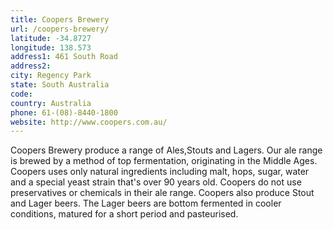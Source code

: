 ```yaml
---
title: Coopers Brewery
url: /coopers-brewery/
latitude: -34.8727
longitude: 138.573
address1: 461 South Road
address2: 
city: Regency Park
state: South Australia
code: 
country: Australia
phone: 61-(08)-8440-1800
website: http://www.coopers.com.au/
---
```

Coopers Brewery produce a range of Ales,Stouts and Lagers.   Our ale range is brewed by a method of top fermentation, originating in the Middle Ages.  Coopers uses only natural ingredients including malt, hops, sugar, water and a special yeast strain that's over 90 years old.  Coopers do not use preservatives or chemicals in their ale range.   Coopers also produce Stout and Lager beers.  The Lager beers are bottom fermented in cooler conditions, matured for a short period and pasteurised.
